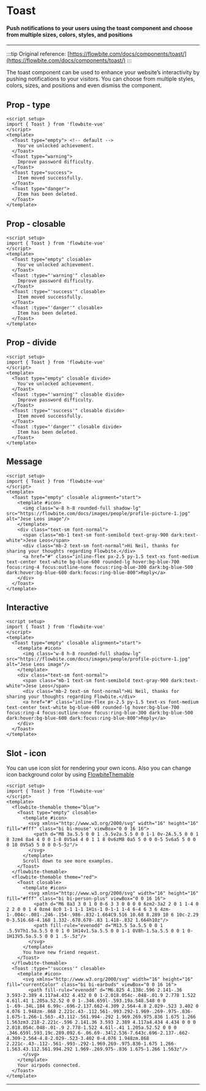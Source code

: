<script setup>
import ToastTypeExample from './examples/ToastTypeExample.vue';
import ToastClosableExample from './examples/ToastClosableExample.vue';
import ToastIconExample from './examples/ToastIconExample.vue';
import ToastDivideExample from './examples/ToastDivideExample.vue';
import ToastMessageExample from './examples/ToastMessageExample.vue';
import ToastInteractiveExample from './examples/ToastInteractiveExample.vue'
</script>
# Toast

#### Push notifications to your users using the toast component and choose from multiple sizes, colors, styles, and positions

---

:::tip
Original reference: [https://flowbite.com/docs/components/toast/](https://flowbite.com/docs/components/toast/)
:::

The toast component can be used to enhance your website’s interactivity by pushing notifications to your visitors. You can choose from multiple styles, colors, sizes, and positions and even dismiss the component.

## Prop - type

```vue
<script setup>
import { Toast } from 'flowbite-vue'
</script>
<template>
  <Toast type="empty"> <!-- default -->
    You've unlocked achievement.
  </Toast>
  <Toast type="warning">
    Improve password difficulty.
  </Toast>
  <Toast type="success">
    Item moved successfully.
  </Toast>
  <Toast type="danger">
    Item has been deleted.
  </Toast>
</template>
```

<ToastTypeExample />

## Prop - closable

```vue
<script setup>
import { Toast } from 'flowbite-vue'
</script>
<template>
  <Toast type="empty" closable>
    You've unlocked achievement.
  </Toast>
  <Toast :type="'warning'" closable>
    Improve password difficulty.
  </Toast>
  <Toast :type="'success'" closable>
    Item moved successfully.
  </Toast>
  <Toast :type="'danger'" closable>
    Item has been deleted.
  </Toast>
</template>
```

<ToastClosableExample />

## Prop - divide

```vue
<script setup>
import { Toast } from 'flowbite-vue'
</script>
<template>
  <Toast type="empty" closable divide>
    You've unlocked achievement.
  </Toast>
  <Toast :type="'warning'" closable divide>
    Improve password difficulty.
  </Toast>
  <Toast :type="'success'" closable divide>
    Item moved successfully.
  </Toast>
  <Toast :type="'danger'" closable divide>
    Item has been deleted.
  </Toast>
</template>
```

<ToastDivideExample />

## Message

```vue
<script setup>
import { Toast } from 'flowbite-vue'
</script>
<template>
  <Toast type="empty" closable alignment="start">
    <template #icon>
      <img class="w-8 h-8 rounded-full shadow-lg" src="https://flowbite.com/docs/images/people/profile-picture-1.jpg" alt="Jese Leos image"/>
    </template>
    <div class="text-sm font-normal">
      <span class="mb-1 text-sm font-semibold text-gray-900 dark:text-white">Jese Leos</span>
      <div class="mb-2 text-sm font-normal">Hi Neil, thanks for sharing your thoughts regarding Flowbite.</div>
      <a href="#" class="inline-flex px-2.5 py-1.5 text-xs font-medium text-center text-white bg-blue-600 rounded-lg hover:bg-blue-700 focus:ring-4 focus:outline-none focus:ring-blue-300 dark:bg-blue-500 dark:hover:bg-blue-600 dark:focus:ring-blue-800">Reply</a>
    </div>
  </Toast>
</template>
```

<ToastMessageExample />

## Interactive

```vue
<script setup>
import { Toast } from 'flowbite-vue'
</script>
<template>
  <Toast type="empty" closable alignment="start">
    <template #icon>
      <img class="w-8 h-8 rounded-full shadow-lg" src="https://flowbite.com/docs/images/people/profile-picture-1.jpg" alt="Jese Leos image"/>
    </template>
    <div class="text-sm font-normal">
      <span class="mb-1 text-sm font-semibold text-gray-900 dark:text-white">Jese Leos</span>
      <div class="mb-2 text-sm font-normal">Hi Neil, thanks for sharing your thoughts regarding Flowbite.</div>
      <a href="#" class="inline-flex px-2.5 py-1.5 text-xs font-medium text-center text-white bg-blue-600 rounded-lg hover:bg-blue-700 focus:ring-4 focus:outline-none focus:ring-blue-300 dark:bg-blue-500 dark:hover:bg-blue-600 dark:focus:ring-blue-800">Reply</a>
    </div>
  </Toast>
</template>
```

<ToastInteractiveExample />

## Slot - icon

You can use icon slot for rendering your own icons. Also you can change icon background color by using [FlowbiteThemable](/components/flowbiteThemable/flowbiteThemable.md)

```vue
<script setup>
import { Toast } from 'flowbite-vue'
</script>
<template>
  <flowbite-themable theme="blue">
    <Toast type="empty" closable>
      <template #icon>
        <svg xmlns="http://www.w3.org/2000/svg" width="16" height="16" fill="#fff" class="bi bi-mouse" viewBox="0 0 16 16">
          <path d="M8 3a.5.5 0 0 1 .5.5v2a.5.5 0 0 1-1 0v-2A.5.5 0 0 1 8 3zm4 8a4 4 0 0 1-8 0V5a4 4 0 1 1 8 0v6zM8 0a5 5 0 0 0-5 5v6a5 5 0 0 0 10 0V5a5 5 0 0 0-5-5z"/>
        </svg>
      </template>
      Scroll down to see more examples.
    </Toast>
  </flowbite-themable>
  <flowbite-themable theme="red">
    <Toast closable>
      <template #icon>
        <svg xmlns="http://www.w3.org/2000/svg" width="16" height="16" fill="#fff" class="bi bi-person-plus" viewBox="0 0 16 16">
          <path d="M6 8a3 3 0 1 0 0-6 3 3 0 0 0 0 6zm2-3a2 2 0 1 1-4 0 2 2 0 0 1 4 0zm4 8c0 1-1 1-1 1H1s-1 0-1-1 1-4 6-4 6 3 6 4zm-1-.004c-.001-.246-.154-.986-.832-1.664C9.516 10.68 8.289 10 6 10c-2.29 0-3.516.68-4.168 1.332-.678.678-.83 1.418-.832 1.664h10z"/>
          <path fill-rule="evenodd" d="M13.5 5a.5.5 0 0 1 .5.5V7h1.5a.5.5 0 0 1 0 1H14v1.5a.5.5 0 0 1-1 0V8h-1.5a.5.5 0 0 1 0-1H13V5.5a.5.5 0 0 1 .5-.5z"/>
        </svg>
      </template>
      You have new friend request.
    </Toast>
  </flowbite-themable>
  <Toast :type="'success'" closable>
    <template #icon>
      <svg xmlns="http://www.w3.org/2000/svg" width="16" height="16" fill="currentColor" class="bi bi-earbuds" viewBox="0 0 16 16">
        <path fill-rule="evenodd" d="M6.825 4.138c.596 2.141-.36 3.593-2.389 4.117a4.432 4.432 0 0 1-2.018.054c-.048-.01.9 2.778 1.522 4.61l.41 1.205a.52.52 0 0 1-.346.659l-.593.19a.548.548 0 0 1-.69-.34L.184 6.99c-.696-2.137.662-4.309 2.564-4.8 2.029-.523 3.402 0 4.076 1.948zm-.868 2.221c.43-.112.561-.993.292-1.969-.269-.975-.836-1.675-1.266-1.563-.43.112-.561.994-.292 1.969.269.975.836 1.675 1.266 1.563zm3.218-2.221c-.596 2.141.36 3.593 2.389 4.117a4.434 4.434 0 0 0 2.018.054c.048-.01-.9 2.778-1.522 4.61l-.41 1.205a.52.52 0 0 0 .346.659l.593.19c.289.092.6-.06.69-.34l2.536-7.643c.696-2.137-.662-4.309-2.564-4.8-2.029-.523-3.402 0-4.076 1.948zm.868 2.221c-.43-.112-.561-.993-.292-1.969.269-.975.836-1.675 1.266-1.563.43.112.561.994.292 1.969-.269.975-.836 1.675-1.266 1.563z"/>
      </svg>
    </template>
    Your airpods connected.
  </Toast>
</template>
```

<ToastIconExample />

---
<ToastProviderExample />
